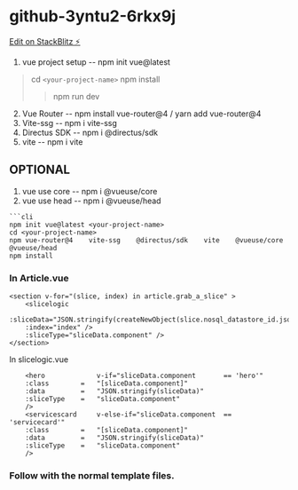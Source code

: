 # github-3yntu2-6rkx9j

[Edit on StackBlitz ⚡️](https://stackblitz.com/edit/github-3yntu2-6rkx9j)

1. vue project setup  --  npm init vue@latest

> cd `<your-project-name>`
> npm install 
>> npm run dev

2. Vue Router --   npm install vue-router@4 /  yarn add vue-router@4
3. Vite-ssg  --    npm i vite-ssg
4. Directus SDK --  npm i @directus/sdk
5. vite -- npm i vite

## OPTIONAL
1. vue use core -- npm i @vueuse/core
2. vue use head -- npm i @vueuse/head
```
```cli
npm init vue@latest <your-project-name>
cd <your-project-name> 
npm vue-router@4    vite-ssg    @directus/sdk    vite    @vueuse/core    @vueuse/head
npm install
```
### In Article.vue
```JSX
<section v-for="(slice, index) in article.grab_a_slice" >
    <slicelogic 
    :sliceData="JSON.stringify(createNewObject(slice.nosql_datastore_id.json_datastore))" 
    :index="index" />
    :sliceType="sliceData.component" />
</section>
```
In slicelogic.vue
```JSX
    <hero             v-if="sliceData.component       == 'hero'" 
    :class        =   "[sliceData.component]" 
    :data         =   "JSON.stringify(sliceData)"
    :sliceType    =   "sliceData.component"
    />
    <servicescard     v-else-if="sliceData.component  == 'servicecard'" 
    :class        =   "[sliceData.component]"
    :data         =   "JSON.stringify(sliceData)"
    :sliceType    =   "sliceData.component"
    />
```
### Follow with the normal template files.